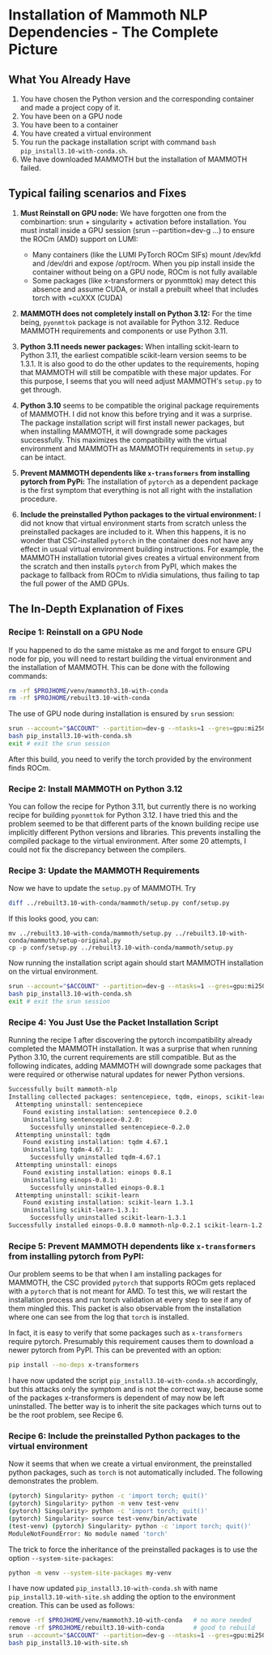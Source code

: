 # Installation of Mammoth NLP Dependencies - The Complete Picture

## What You Already Have
1. You have chosen the Python version and the corresponding container and made a project copy of it.
2. You have been on a GPU node
3. You have been to a container
4. You have created a virtual environment
5. You run the package installation script with command `bash pip_install3.10-with-conda.sh`.
6. We have downloaded MAMMOTH but the installation of MAMMOTH failed.

## Typical failing scenarios and Fixes

   1. **Must Reinstall on GPU node:** We have forgotten one from the combinartion: srun + singularity + activation before installation.  You must install inside a GPU session (srun --partition=dev-g ...) to ensure the ROCm (AMD) support on LUMI:
      - Many containers (like the LUMI PyTorch ROCm SIFs) mount /dev/kfd and /dev/dri and expose /opt/rocm.  When you pip install inside the container without being on a GPU node, ROCm is not fully available
      - Some packages (like x-transformers or pyonmttok) may detect this absence and assume CUDA, or install a prebuilt wheel that includes torch with +cuXXX (CUDA)

   2. **MAMMOTH does not completely install on Python 3.12:**  For the time being, `pyonmttok` package is not available for Python 3.12.  Reduce MAMMOTH requirements and components or use Python 3.11.

   3. **Python 3.11 needs newer packages:** When intalling sckit-learn to Python 3.11, the earliest compatible scikit-learn version seems to be 1.3.1.  It is also good to do the other updates to the requirements, hoping that MAMMOTH will still be compatible with these major updates.  For this purpose, I seems that you will need adjust MAMMOTH's `setup.py` to get through.
   
   4. **Python 3.10** seems to be compatible the original package requirements of MAMMOTH. I did not know this before trying and it was a surprise.  The package installation script will first install newer packages, but when installing MAMMOTH, it will downgrade some packages successfully.  This maximizes the compatibility with the virtual environment and MAMMOTH as MAMMOTH requirements in `setup.py` can be intact.
   
   5. **Prevent MAMMOTH dependents like `x-transformers` from installing pytorch from PyPi:**  The installation of `pytorch` as a dependent package is the first symptom that everything is not all right with the installation  procedure.
   
   6. **Include the preinstalled Python packages to the virtual environment:** I did not know that virtual environment starts from scratch unless the preinstalled packages are included to it.  When this happens, it is no wonder that CSC-installed `pytorch` in the container does not have any effect in usual virtual environment building instructions.  For example, the MAMMOTH installation tutorial gives creates a virtual environment from the scratch and then installs `pytorch` from PyPI, which makes the package to fallback from ROCm to nVidia simulations, thus failing to tap the full power of the AMD GPUs.

## The In-Depth Explanation of Fixes

### Recipe 1: Reinstall on a GPU Node
If you happened to do the same mistake as me and forgot to ensure GPU node for pip, you will need to restart building the virtual environment and the installation of MAMMOTH.  This can be done with the following commands:
```bash
rm -rf $PROJHOME/venv/mammoth3.10-with-conda  
rm -rf $PROJHOME/rebuilt3.10-with-conda
```
The use of GPU node during installation is ensured by `srun` session:
```bash
srun --account="$ACCOUNT" --partition=dev-g --ntasks=1 --gres=gpu:mi250:1 --time=2:00:00 --mem=25G --pty bash
bash pip_install3.10-with-conda.sh
exit # exit the srun session
```
After this build, you need to verify the torch provided by the environment finds ROCm.

### Recipe 2: Install MAMMOTH on Python 3.12
You can follow the recipe for Python 3.11, but currently there is no working recipe for building `pyonmttok` for Python 3.12.  I have tried this and the problem seemed to be that different parts of the known building recipe use implicitly different Python versions and libraries.   This prevents installing the compiled package to the virtual environment.  After some 20 attempts, I could not fix the discrepancy between the compilers.

### Recipe 3: Update the MAMMOTH Requirements
Now we have to update the `setup.py` of MAMMOTH.  Try
```bash
diff ../rebuilt3.10-with-conda/mammoth/setup.py conf/setup.py
```
If this looks good, you can: 
```
mv ../rebuilt3.10-with-conda/mammoth/setup.py ../rebuilt3.10-with-conda/mammoth/setup-original.py
cp -p conf/setup.py ../rebuilt3.10-with-conda/mammoth/setup.py
```
Now running the installation script again should start MAMMOTH installation on the virtual environment.
```bash
srun --account="$ACCOUNT" --partition=dev-g --ntasks=1 --gres=gpu:mi250:1 --time=2:00:00 --mem=25G --pty bash
bash pip_install3.10-with-conda.sh
exit # exit the srun session
```
### Recipe 4: You Just Use the Packet Installation Script
Running the recipe 1 after discovering the pytorch incompatibility already completed the MAMMOTH installation.
It was a surprise that when running Python 3.10, the current requirements are still compatible.  But as the following indicates, adding MAMMOTH will downgrade some packages that were required or otherwise natural updates for newer Python versions.
```bash
Successfully built mammoth-nlp
Installing collected packages: sentencepiece, tqdm, einops, scikit-learn, mammoth-nlp
  Attempting uninstall: sentencepiece
    Found existing installation: sentencepiece 0.2.0
    Uninstalling sentencepiece-0.2.0:
      Successfully uninstalled sentencepiece-0.2.0
  Attempting uninstall: tqdm
    Found existing installation: tqdm 4.67.1
    Uninstalling tqdm-4.67.1:
      Successfully uninstalled tqdm-4.67.1
  Attempting uninstall: einops
    Found existing installation: einops 0.8.1
    Uninstalling einops-0.8.1:
      Successfully uninstalled einops-0.8.1
  Attempting uninstall: scikit-learn
    Found existing installation: scikit-learn 1.3.1
    Uninstalling scikit-learn-1.3.1:
      Successfully uninstalled scikit-learn-1.3.1
Successfully installed einops-0.8.0 mammoth-nlp-0.2.1 scikit-learn-1.2.0 sentencepiece-0.1.97 tqdm-4.66.2
```
### Recipe 5: Prevent MAMMOTH dependents like `x-transformers` from installing pytorch from PyPI:
Our problem seems to be that when I am installing packages for MAMMOTH, the CSC provided `pytorch` that supports ROCm gets replaced with a `pytorch` that is not meant for AMD.  To test this, we will restart the installation process and run torch validation at every step to see if any of them mingled this.  This packet is also observable from the installation where one can see from the log that `torch` is installed. 

In fact, it is easy to verify that some packages such as `x-transformers` require pytorch.  Presumably this requirement causes them to download a newer pytorch from PyPI.  This can be prevented with an option:
```bash
pip install --no-deps x-transformers
```
I have now updated the script `pip_install3.10-with-conda.sh` accordingly, but this attacks only the symptom and is not the correct way, because some of the packages x-transformers is dependent of may now be left uninstalled.  The better way is to inherit the site packages which turns out to be the root problem, see Recipe 6.
### Recipe 6: Include the preinstalled Python packages to the virtual environment
Now it seems that when we create a virtual environment, the preinstalled python packages, such as `torch` is not automatically included.  The following demonstrates the problem.
```bash
(pytorch) Singularity> python -c 'import torch; quit()'
(pytorch) Singularity> python -m venv test-venv
(pytorch) Singularity> python -c 'import torch; quit()'
(pytorch) Singularity> source test-venv/bin/activate
(test-venv) (pytorch) Singularity> python -c 'import torch; quit()'
ModuleNotFoundError: No module named 'torch'
```
The trick to force the inheritance of the preinstalled packages is to use the option `--system-site-packages`:
```bash
python -m venv --system-site-packages my-venv
```
I have now updated `pip_install3.10-with-conda.sh` with name `pip_install3.10-with-site.sh` adding the option to the environment creation. This can be used as follows:
```bash
remove -rf $PROJHOME/venv/mammoth3.10-with-conda   # no more needed
remove -rf $PROJHOME/rebuilt3.10-with-conda        # good to rebuild
srun --account="$ACCOUNT" --partition=dev-g --ntasks=1 --gres=gpu:mi250:1 --time=2:00:00 --mem=25G --pty bash
bash pip_install3.10-with-site.sh
```
